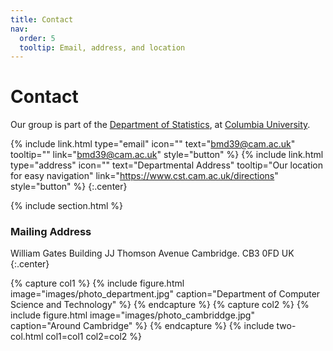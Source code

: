 ```yaml
---
title: Contact
nav:
  order: 5
  tooltip: Email, address, and location
---
```


# <i class="fas fa-envelope"></i>Contact

Our group is part of the [Department of Statistics]([https://www.cst.cam.ac.uk/](https://stat.columbia.edu/)), at [Columbia University](https://www.columbia.edu/).


{%
  include link.html
  type="email"
  icon=""
  text="bmd39@cam.ac.uk"
  tooltip=""
  link="bmd39@cam.ac.uk"
  style="button"
%}
{%
  include link.html
  type="address"
  icon=""
  text="Departmental Address"
  tooltip="Our location for easy navigation"
  link="https://www.cst.cam.ac.uk/directions"
  style="button"
%}
{:.center}

{% include section.html %}

### <i class="fas fa-mail-bulk"></i>Mailing Address

William Gates Building
JJ Thomson Avenue
Cambridge. CB3 0FD
UK
{:.center}

{% capture col1 %}
{%
  include figure.html
  image="images/photo_department.jpg"
  caption="Department of Computer Science and Technology"
%}
{% endcapture %}
{% capture col2 %}
{%
  include figure.html
  image="images/photo_cambriddge.jpg"
  caption="Around Cambridge"
%}
{% endcapture %}
{% include two-col.html col1=col1 col2=col2 %}
